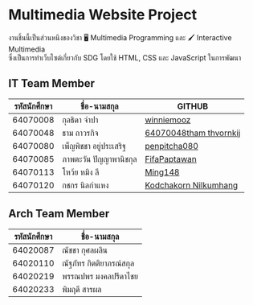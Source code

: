 # Multimedia Website Project
งานชิ้นนี้เป็นส่วนหนึงของวิชา 🖥️ Multimedia Programming และ 🖌️ Interactive Multimedia<br />
ซึ่งเป็นการทำเว็บไซต์เกี่ยวกับ SDG โดยใช้ HTML, CSS และ JavaScript ในการพัฒนา

## IT Team Member
|รหัสนักศึกษา|ชื่อ-นามสกุล|GITHUB|
|---|---|---|
|64070008|กุลธิดา จำปา|[winniemooz](https://github.com/winniemooz)|
|64070048|ธาม ถาวรกิจ|[64070048tham thvornkij](https://github.com/64070048)|
|64070080|เพ็ญพิชชา อยู่ประเสริฐ|[penpitcha080](https://github.com/penpitcha080)|
|64070085|ภาพตะวัน ปัญญาพานิชกุล|[FifaPaptawan](https://github.com/FifaPaptawan)|
|64070113|โหว้ย หมิง ลี|[Ming148](https://github.com/Ming148)|
|64070120|กชกร นิลกำแหง|[Kodchakorn Nilkumhang](https://github.com/Kodchakorn64070120)|

## Arch Team Member
|รหัสนักศึกษา|ชื่อ-นามสกุล|
|---|---|
|64020087|ณัชชา กุศลผลิน|
|64020110|ณัฐภัทร กิตติยาภรณ์สกุล|
|64020219|พรรณปพร มงคลปรีดาไชย|
|64020233|พิมฤดี สารผล|
